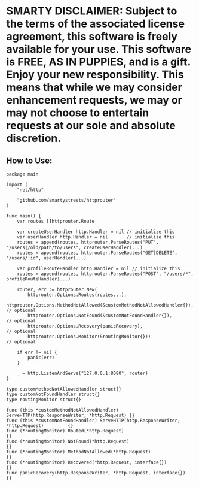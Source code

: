 # SMARTY DISCLAIMER: Subject to the terms of the associated license agreement, this software is freely available for your use. This software is FREE, AS IN PUPPIES, and is a gift. Enjoy your new responsibility. This means that while we may consider enhancement requests, we may or may not choose to entertain requests at our sole and absolute discretion.

How to Use:
-----------------------

```
package main

import (
    "net/http"

    "github.com/smartystreets/httprouter"
)

func main() {
    var routes []httprouter.Route

    var createUserHandler http.Handler = nil // initialize this
    var userHandler http.Handler = nil       // initialize this
    routes = append(routes, httprouter.ParseRoutes("PUT", "/users|/old/path/to/users", createUserHandler)...)
    routes = append(routes, httprouter.ParseRoutes("GET|DELETE", "/users/:id", userHandler)...)

    var profileRouteHandler http.Handler = nil // initialize this
    routes = append(routes, httprouter.ParseRoutes("POST", "/users/*", profileRouteHandler)...)

    router, err := httprouter.New(
        httprouter.Options.Routes(routes...),
        httprouter.Options.MethodNotAllowed(&customMethodNotAllowedHandler{}), // optional
        httprouter.Options.NotFound(&customNotFoundHandler{}),                 // optional
        httprouter.Options.Recovery(panicRecovery),                            // optional
        httprouter.Options.Monitor(&routingMonitor{}))                         // optional

    if err != nil {
        panic(err)
    }

    _ = http.ListenAndServe("127.0.0.1:8080", router)
}

type customMethodNotAllowedHandler struct{}
type customNotFoundHandler struct{}
type routingMonitor struct{}

func (this *customMethodNotAllowedHandler) ServeHTTP(http.ResponseWriter, *http.Request) {}
func (this *customNotFoundHandler) ServeHTTP(http.ResponseWriter, *http.Request)         {}
func (*routingMonitor) Routed(*http.Request)                                             {}
func (*routingMonitor) NotFound(*http.Request)                                           {}
func (*routingMonitor) MethodNotAllowed(*http.Request)                                   {}
func (*routingMonitor) Recovered(*http.Request, interface{})                             {}
func panicRecovery(http.ResponseWriter, *http.Request, interface{})                      {}
```

